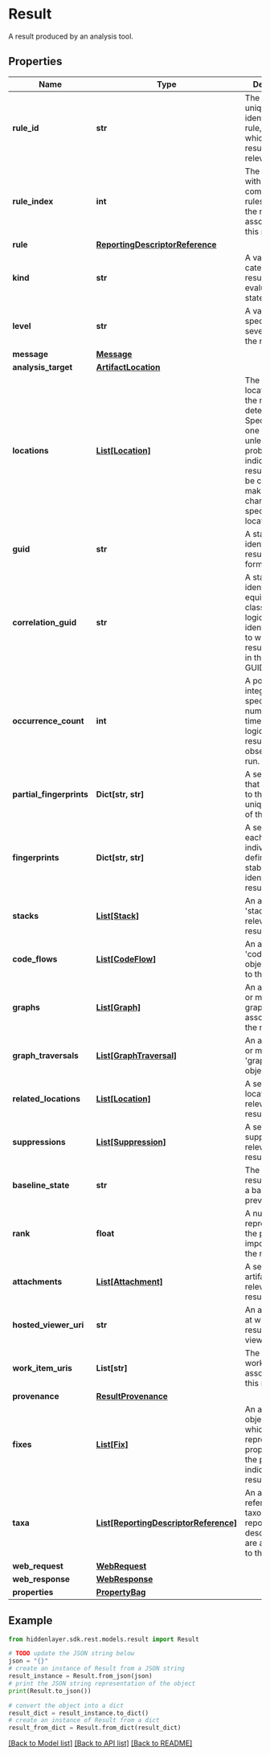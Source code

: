 # Result

A result produced by an analysis tool.

## Properties

Name | Type | Description | Notes
------------ | ------------- | ------------- | -------------
**rule_id** | **str** | The stable, unique identifier of the rule, if any, to which this result is relevant. | [optional] 
**rule_index** | **int** | The index within the tool component rules array of the rule object associated with this result. | [optional] [default to -1]
**rule** | [**ReportingDescriptorReference**](ReportingDescriptorReference.md) |  | [optional] 
**kind** | **str** | A value that categorizes results by evaluation state. | [optional] [default to 'fail']
**level** | **str** | A value specifying the severity level of the result. | [optional] [default to 'warning']
**message** | [**Message**](Message.md) |  | 
**analysis_target** | [**ArtifactLocation**](ArtifactLocation.md) |  | [optional] 
**locations** | [**List[Location]**](Location.md) | The set of locations where the result was detected. Specify only one location unless the problem indicated by the result can only be corrected by making a change at every specified location. | [optional] [default to []]
**guid** | **str** | A stable, unique identifier for the result in the form of a GUID. | [optional] 
**correlation_guid** | **str** | A stable, unique identifier for the equivalence class of logically identical results to which this result belongs, in the form of a GUID. | [optional] 
**occurrence_count** | **int** | A positive integer specifying the number of times this logically unique result was observed in this run. | [optional] 
**partial_fingerprints** | **Dict[str, str]** | A set of strings that contribute to the stable, unique identity of the result. | [optional] 
**fingerprints** | **Dict[str, str]** | A set of strings each of which individually defines a stable, unique identity for the result. | [optional] 
**stacks** | [**List[Stack]**](Stack.md) | An array of &#39;stack&#39; objects relevant to the result. | [optional] [default to []]
**code_flows** | [**List[CodeFlow]**](CodeFlow.md) | An array of &#39;codeFlow&#39; objects relevant to the result. | [optional] [default to []]
**graphs** | [**List[Graph]**](Graph.md) | An array of zero or more unique graph objects associated with the result. | [optional] [default to []]
**graph_traversals** | [**List[GraphTraversal]**](GraphTraversal.md) | An array of one or more unique &#39;graphTraversal&#39; objects. | [optional] [default to []]
**related_locations** | [**List[Location]**](Location.md) | A set of locations relevant to this result. | [optional] [default to []]
**suppressions** | [**List[Suppression]**](Suppression.md) | A set of suppressions relevant to this result. | [optional] 
**baseline_state** | **str** | The state of a result relative to a baseline of a previous run. | [optional] 
**rank** | **float** | A number representing the priority or importance of the result. | [optional] [default to -1]
**attachments** | [**List[Attachment]**](Attachment.md) | A set of artifacts relevant to the result. | [optional] [default to []]
**hosted_viewer_uri** | **str** | An absolute URI at which the result can be viewed. | [optional] 
**work_item_uris** | **List[str]** | The URIs of the work items associated with this result. | [optional] 
**provenance** | [**ResultProvenance**](ResultProvenance.md) |  | [optional] 
**fixes** | [**List[Fix]**](Fix.md) | An array of &#39;fix&#39; objects, each of which represents a proposed fix to the problem indicated by the result. | [optional] [default to []]
**taxa** | [**List[ReportingDescriptorReference]**](ReportingDescriptorReference.md) | An array of references to taxonomy reporting descriptors that are applicable to the result. | [optional] [default to []]
**web_request** | [**WebRequest**](WebRequest.md) |  | [optional] 
**web_response** | [**WebResponse**](WebResponse.md) |  | [optional] 
**properties** | [**PropertyBag**](PropertyBag.md) |  | [optional] 

## Example

```python
from hiddenlayer.sdk.rest.models.result import Result

# TODO update the JSON string below
json = "{}"
# create an instance of Result from a JSON string
result_instance = Result.from_json(json)
# print the JSON string representation of the object
print(Result.to_json())

# convert the object into a dict
result_dict = result_instance.to_dict()
# create an instance of Result from a dict
result_from_dict = Result.from_dict(result_dict)
```
[[Back to Model list]](../README.md#documentation-for-models) [[Back to API list]](../README.md#documentation-for-api-endpoints) [[Back to README]](../README.md)


